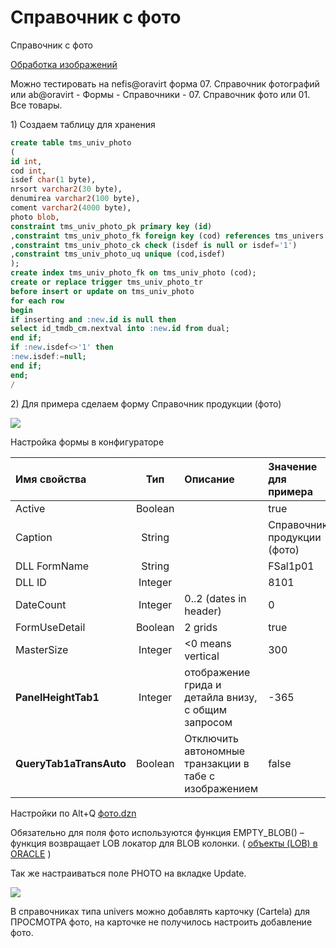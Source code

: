 # Справочник с фото

Справочник с фото

[Обработка изображений](https://bsoft.gitbook.io/wiki/razrabotka/konfigurator/spravochniki/univers/spravochnik-s-foto/obrabotka-izobrazhenii)

Можно тестировать на nefis@oravirt форма 07. Справочник фотографий или ab@oravirt - Формы - Справочники - 07. Справочник фото или 01. Все товары.

1\) Создаем таблицу для хранения

```sql
create table tms_univ_photo
(
id int,
cod int,
isdef char(1 byte),
nrsort varchar2(30 byte),
denumirea varchar2(100 byte),
coment varchar2(4000 byte),
photo blob,
constraint tms_univ_photo_pk primary key (id)
,constraint tms_univ_photo_fk foreign key (cod) references tms_univers (cod)
,constraint tms_univ_photo_ck check (isdef is null or isdef='1')
,constraint tms_univ_photo_uq unique (cod,isdef)
);
create index tms_univ_photo_fk on tms_univ_photo (cod);
create or replace trigger tms_univ_photo_tr
before insert or update on tms_univ_photo
for each row
begin
if inserting and :new.id is null then
select id_tmdb_cm.nextval into :new.id from dual;
end if;
if :new.isdef<>'1' then
:new.isdef:=null;
end if;
end;
/
```

 2\) Для примера сделаем форму Справочник продукции \(фото\)

![](../../../../../.gitbook/assets/foto1.jpg)

 Настройка формы в конфигураторе

| **Имя свойства** | **Тип** | **Описание** | **Значение для примера** |
| :------------- |:-------------:| :-----| :-----|
| Active | Boolean |  | true |
| Caption | String |  | Справочник продукции \(фото\) |
| DLL FormName | String |  | FSal1p01 |
| DLL ID | Integer |  | 8101 |
| DateCount | Integer | 0..2 \(dates in header\) | 0 |
| FormUseDetail | Boolean | 2 grids | true |
| MasterSize | Integer | &lt;0 means vertical | 300 |
| **PanelHeightTab1** | Integer | отображение грида и детайла внизу, с общим запросом | -365 |
| **QueryTab1aTransAuto** | Boolean |  Отключить автономные транзакции в табе с изображением |  false |

Настройки по Alt+Q [фото.dzn](https://yadi.sk/d/NyjRAuF23XDETz)

Обязательно для поля фото используются функция EMPTY\_BLOB\(\) – функция возвращает LOB локатор для BLOB колонки. \( [объекты \(LOB\) в ORACLE](http://apps-oracle.ru/lob_oracle/) \)

Так же настраиваться поле PHOTO на вкладке Update.

![](../../../../../.gitbook/assets/foto3.jpg)

В справочниках типа univers можно добавлять карточку \(Cartela\) для ПРОСМОТРА фото, на карточке не получилось настроить добавление фото.

